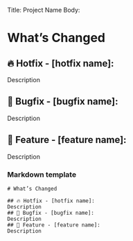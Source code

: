 Title: Project Name
Body:

# What’s Changed

## 🔥 Hotfix - [hotfix name]:

Description

## 🐛 Bugfix - [bugfix name]:

Description

## 🚀 Feature - [feature name]:

Description

### Markdown template

```
# What’s Changed

## 🔥 Hotfix - [hotfix name]:
Description
## 🐛 Bugfix - [bugfix name]:
Description
## 🚀 Feature - [feature name]:
Description
```
